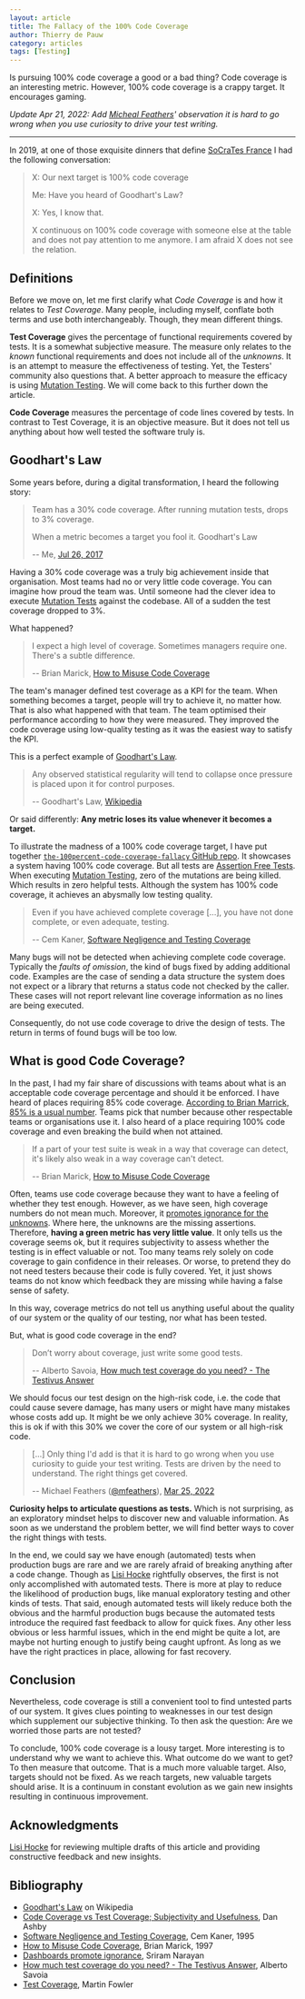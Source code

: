 ```yaml
---
layout: article
title: The Fallacy of the 100% Code Coverage
author: Thierry de Pauw
category: articles
tags: [Testing]
---
```


Is pursuing 100% code coverage a good or a bad thing? Code coverage is an interesting metric. However, 100% code coverage is a crappy target. It encourages gaming.

*Update Apr 21, 2022: Add [Micheal Feathers](https://twitter.com/mfeathers)' observation it is hard to go wrong when you use curiosity to drive your test writing.*

---

In 2019, at one of those exquisite dinners that define [SoCraTes France](https://socrates-fr.github.io/) I had the following conversation:

> X: Our next target is 100% code coverage
>
> Me: Have you heard of Goodhart's Law?
>
> X: Yes, I know that.
>
> X continuous on 100% code coverage with someone else at the table and does not pay attention to me anymore. I am afraid X does not see the relation.

## Definitions

Before we move on, let me first clarify what *Code Coverage* is and how it relates to *Test Coverage*. Many people, including myself, conflate both terms and use both interchangeably. Though, they mean different things.

**Test Coverage** gives the percentage of functional requirements covered by tests. It is a somewhat subjective measure. The measure only relates to the *known* functional requirements and does not include all of the *unknowns*. It is an attempt to measure the effectiveness of testing. Yet, the Testers' community also questions that. A better approach to measure the efficacy is using [Mutation Testing](https://en.wikipedia.org/wiki/Mutation_testing). We will come back to this further down the article.

**Code Coverage** measures the percentage of code lines covered by tests. In contrast to Test Coverage, it is an objective measure. But it does not tell us anything about how well tested the software truly is.

## Goodhart's Law

Some years before, during a digital transformation, I heard the following story:

> Team has a 30% code coverage. After running mutation tests, drops to 3% coverage.
>
> When a metric becomes a target you fool it. Goodhart's Law
>
> -- Me, [Jul 26, 2017](https://twitter.com/tdpauw/status/890112157450481664)

Having a 30% code coverage was a truly big achievement inside that organisation. Most teams had no or very little code coverage. You can imagine how proud the team was. Until someone had the clever idea to execute [Mutation Tests](https://en.wikipedia.org/wiki/Mutation_testing) against the codebase. All of a sudden the test coverage dropped to 3%.

What happened?

> I expect a high level of coverage. Sometimes managers require one. There's a subtle difference.
>
> -- Brian Marick, [How to Misuse Code Coverage](http://www.exampler.com/testing-com/writings/coverage.pdf)

The team's manager defined test coverage as a KPI for the team. When something becomes a target, people will try to achieve it, no matter how. That is also what happened with that team. The team optimised their performance according to how they were measured. They improved the code coverage using low-quality testing as it was the easiest way to satisfy the KPI.

This is a perfect example of [Goodhart's Law](https://en.wikipedia.org/wiki/Goodhart%27s_law).

> Any observed statistical regularity will tend to collapse once pressure is placed upon it for control purposes.
>
> -- Goodhart's Law, [Wikipedia](https://en.wikipedia.org/wiki/Goodhart%27s_law)

Or said differently: **Any metric loses its value whenever it becomes a target.**

To illustrate the madness of a 100% code coverage target, I have put together  [`the-100percent-code-coverage-fallacy` GitHub repo](https://github.com/thinkinglabs/the-100percent-code-coverage-fallacy). It showcases a system having 100% code coverage. But all tests are [Assertion Free Tests](https://martinfowler.com/bliki/AssertionFreeTesting.html). When executing [Mutation Testing](https://en.wikipedia.org/wiki/Mutation_testing), zero of the mutations are being killed. Which results in zero helpful tests. Although the system has 100% code coverage, it achieves an abysmally low testing quality.

> Even if you have achieved complete coverage [...], you have not done complete, or even adequate, testing.
>
> -- Cem Kaner, [Software Negligence and Testing Coverage](http://kaner.com/pdfs/negligence_and_testing_coverage.pdf)

Many bugs will not be detected when achieving complete code coverage. Typically the *faults of omission*, the kind of bugs fixed by adding additional code. Examples are the case of sending a data structure the system does not expect or a library that returns a status code not checked by the caller. These cases will not report relevant line coverage information as no lines are being executed.

Consequently, do not use code coverage to drive the design of tests. The return in terms of found bugs will be too low.

## What is good Code Coverage?

In the past, I had my fair share of discussions with teams about what is an acceptable code coverage percentage and should it be enforced. I have heard of places requiring 85% code coverage. [According to Brian Marrick, 85% is a usual number](http://www.exampler.com/testing-com/writings/coverage.pdf). Teams pick that number because other respectable teams or organisations use it. I also heard of a place requiring 100% code coverage and even breaking the build when not attained.

> If a part of your test suite is weak in a way that coverage can detect, it's likely also weak in a way coverage can't detect.
>
> -- Brian Marick, [How to Misuse Code Coverage](http://www.exampler.com/testing-com/writings/coverage.pdf)

Often, teams use code coverage because they want to have a feeling of whether they test enough. However, as we have seen, high coverage numbers do not mean much. Moreover, it [promotes ignorance for the unknowns](https://sriramnarayan.blogspot.com/2011/04/dashboards-promote-ignorance.html?m=0). Where here, the unknowns are the missing assertions. Therefore, **having a green metric has very little value**. It only tells us the coverage seems ok, but it requires subjectivity to assess whether the testing is in effect valuable or not. Too many teams rely solely on code coverage to gain confidence in their releases. Or worse, to pretend they do not need testers because their code is fully covered. Yet, it just shows teams do not know which feedback they are missing while having a false sense of safety.

In this way, coverage metrics do not tell us anything useful about the quality of our system or the quality of our testing, nor what has been tested.

But, what is good code coverage in the end?

> Don’t worry about coverage, just write some good tests.
>
> -- Alberto Savoia, [How much test coverage do you need? - The Testivus Answer](https://getpocket.com/read/154805457)

We should focus our test design on the high-risk code, i.e. the code that could cause severe damage, has many users or might have many mistakes whose costs add up. It might be we only achieve 30% coverage. In reality, this is ok if with this 30% we cover the core of our system or all high-risk code.

> [...] Only thing I'd add is that it is hard to go wrong when you use curiosity to guide your test writing. Tests are driven by the need to understand. The right things get covered.
>
> -- Michael Feathers ([@mfeathers](https://twitter.com/mfeathers)), [Mar 25, 2022](https://twitter.com/mfeathers/status/1507401657092501504)

**Curiosity helps to articulate questions as tests.** Which is not surprising, as an exploratory mindset helps to discover new and valuable information. As soon as we understand the problem better, we will find better ways to cover the right things with tests.

In the end, we could say we have enough (automated) tests when production bugs are rare and we are rarely afraid of breaking anything after a code change. Though as [Lisi Hocke](https://twitter.com/lisihocke) rightfully observes, the first is not only accomplished with automated tests. There is more at play to reduce the likelihood of production bugs, like manual exploratory testing and other kinds of tests. That said, enough automated tests will likely reduce both the obvious and the harmful production bugs because the automated tests introduce the required fast feedback to allow for quick fixes. Any other less obvious or less harmful issues, which in the end might be quite a lot, are maybe not hurting enough to justify being caught upfront. As long as we have the right practices in place, allowing for fast recovery.

## Conclusion

Nevertheless, code coverage is still a convenient tool to find untested parts of our system. It gives clues pointing to weaknesses in our test design which supplement our subjective thinking. To then ask the question: Are we worried those parts are not tested?

To conclude, 100% code coverage is a lousy target. More interesting is to understand why we want to achieve this. What outcome do we want to get? To then measure that outcome. That is a much more valuable target. Also, targets should not be fixed. As we reach targets, new valuable targets should arise. It is a continuum in constant evolution as we gain new insights resulting in continuous improvement.

## Acknowledgments

[Lisi Hocke](https://twitter.com/lisihocke) for reviewing multiple drafts of this article and providing constructive feedback and new insights.

## Bibliography

- [Goodhart's Law](https://en.wikipedia.org/wiki/Goodhart%27s_law) on Wikipedia
- [Code Coverage vs Test Coverage; Subjectivity and Usefulness](https://danashby.co.uk/2019/02/14/code-coverage-vs-test-coverage/), Dan Ashby
- [Software Negligence and Testing Coverage](http://kaner.com/pdfs/negligence_and_testing_coverage.pdf), Cem Kaner, 1995
- [How to Misuse Code Coverage](http://www.exampler.com/testing-com/writings/coverage.pdf), Brian Marick, 1997
- [Dashboards promote ignorance](https://sriramnarayan.blogspot.com/2011/04/dashboards-promote-ignorance.html?m=0), Sriram Narayan
- [How much test coverage do you need? - The Testivus Answer](https://developertesting.com/archives/month200705/20070504-000425.html), Alberto Savoia
- [Test Coverage](https://martinfowler.com/bliki/TestCoverage.html), Martin Fowler
